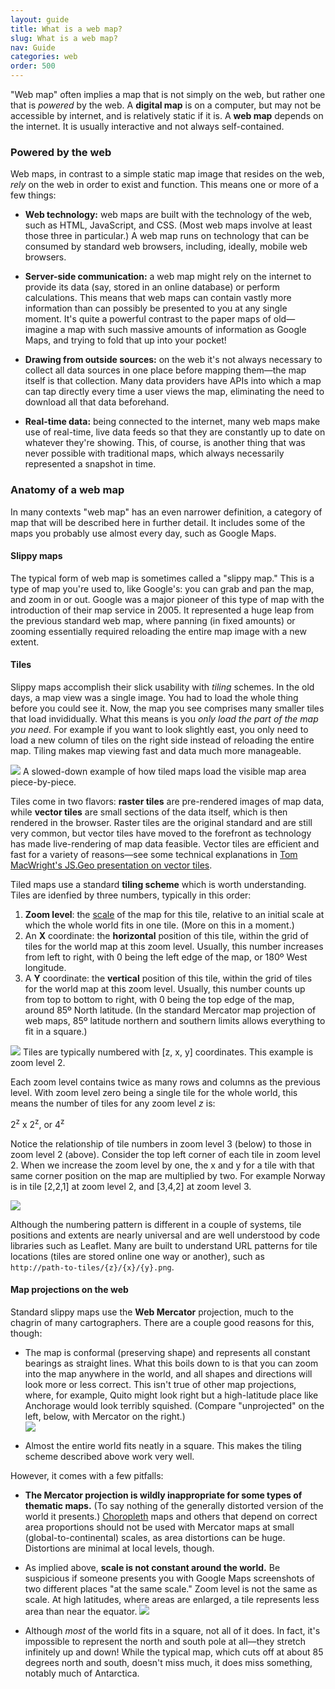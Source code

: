 ```yaml
---
layout: guide
title: What is a web map?
slug: What is a web map?
nav: Guide
categories: web
order: 500
---
```


"Web map" often implies a map that is not simply on the web, but rather one that is _powered_ by the web. A **digital map** is on a computer, but may not be accessible by internet, and is relatively static if it is. A **web map** depends on the internet. It is usually interactive and not always self-contained.

### Powered by the web

Web maps, in contrast to a simple static map image that resides on the web, _rely_ on the web in order to exist and function. This means one or more of a few things:

* **Web technology:** web maps are built with the technology of the web, such as HTML, JavaScript, and CSS. (Most web maps involve at least those three in particular.) A web map runs on technology that can be consumed by standard web browsers, including, ideally, mobile web browsers.

* **Server-side communication:** a web map might rely on the internet to provide its data (say, stored in an online database) or perform calculations. This means that web maps can contain vastly more information than can possibly be presented to you at any single moment. It's quite a powerful contrast to the paper maps of old—imagine a map with such massive amounts of information as Google Maps, and trying to fold that up into your pocket!

* **Drawing from outside sources:** on the web it's not always necessary to collect all data sources in one place before mapping them—the map itself is that collection. Many data providers have APIs into which a map can tap directly every time a user views the map, eliminating the need to download all that data beforehand.

* **Real-time data:** being connected to the internet, many web maps make use of real-time, live data feeds so that they are constantly up to date on whatever they're showing. This, of course, is another thing that was never possible with traditional maps, which always necessarily represented a snapshot in time.

### Anatomy of a web map

In many contexts "web map" has an even narrower definition, a category of map that will be described here in further detail. It includes some of the maps you probably use almost every day, such as Google Maps.

#### Slippy maps

The typical form of web map is sometimes called a "slippy map." This is a type of map you're used to, like Google's: you can grab and pan the map, and zoom in or out. Google was a major pioneer of this type of map with the introduction of their map service in 2005. It represented a huge leap from the previous standard web map, where panning (in fixed amounts) or zooming essentially required reloading the entire map image with a new extent.

#### Tiles

Slippy maps accomplish their slick usability with _tiling_ schemes. In the old days, a map view was a single image. You had to load the whole thing before you could see it. Now, the map you see comprises many smaller tiles that load invididually. What this means is you _only load the part of the map you need._ For example if you want to look slightly east, you only need to load a new column of tiles on the right side instead of reloading the entire map. Tiling makes map viewing fast and data much more manageable.

![]({{site.baseurl}}/media/guide/tile_loading.gif)
<span class="caption">A slowed-down example of how tiled maps load the visible map area piece-by-piece.</span>

Tiles come in two flavors: **raster tiles** are pre-rendered images of map data, while **vector tiles** are small sections of the data itself, which is then rendered in the browser. Raster tiles are the original standard and are still very common, but vector tiles have moved to the forefront as technology has made live-rendering of map data feasible. Vector tiles are efficient and fast for a variety of reasons—see some technical explanations in [Tom MacWright's JS.Geo presentation on vector tiles](http://tmcw.github.io/presentations/jsgeo/).

Tiled maps use a standard **tiling scheme** which is worth understanding. Tiles are idenfied by three numbers, typically in this order:

1. **Zoom level**: the [scale](../general/scale-and-generalization) of the map for this tile, relative to an initial scale at which the whole world fits in one tile. (More on this in a moment.)
2. An **X** coordinate: the **horizontal** position of this tile, within the grid of tiles for the world map at this zoom level. Usually, this number increases from left to right, with 0 being the left edge of the map, or 180º West longitude.
3. A **Y** coordinate: the **vertical** position of this tile, within the grid of tiles for the world map at this zoom level. Usually, this number counts up from top to bottom to right, with 0 being the top edge of the map, around 85º North latitude. (In the standard Mercator map projection of web maps, 85º latitude northern and southern limits allows everything to fit in a square.)

![]({{site.baseurl}}/media/guide/zoom2.jpg)
<span class="caption">Tiles are typically numbered with [z, x, y] coordinates. This example is zoom level 2.</span>

Each zoom level contains twice as many rows and columns as the previous level. With zoom level zero being a single tile for the whole world, this means the number of tiles for any zoom level _z_ is:

2<sup>z</sup> x 2<sup>z</sup>, or 4<sup>z</sup>

Notice the relationship of tile numbers in zoom level 3 (below) to those in zoom level 2 (above). Consider the top left corner of each tile in zoom level 2. When we increase the zoom level by one, the x and y for a tile with that same corner position on the map are multiplied by two. For example Norway is in tile [2,2,1] at zoom level 2, and [3,4,2] at zoom level 3.

![]({{site.baseurl}}/media/guide/zoom3.jpg)

Although the numbering pattern is different in a couple of systems, tile positions and extents are nearly universal and are well understood by code libraries such as Leaflet. Many are built to understand URL patterns for tile locations (tiles are stored online one way or another), such as  
`http://path-to-tiles/{z}/{x}/{y}.png`.

#### Map projections on the web

Standard slippy maps use the **Web Mercator** projection, much to the chagrin of many cartographers. There are a couple good reasons for this, though:

* The map is conformal (preserving shape) and represents all constant bearings as straight lines. What this boils down to is that you can zoom into the map anywhere in the world, and all shapes and directions will look more or less correct. This isn't true of other map projections, where, for example, Quito might look right but a high-latitude place like Anchorage would look terribly squished. (Compare "unprojected" on the left, below, with Mercator on the right.)  
![]({{site.baseurl}}/media/guide/squish.jpg)

* Almost the entire world fits neatly in a square. This makes the tiling scheme described above work very well.

However, it comes with a few pitfalls:

* **The Mercator projection is wildly inappropriate for some types of thematic maps.** (To say nothing of the generally distorted version of the world it presents.) [Choropleth](../univariate/choropleth) maps and others that depend on correct area proportions should not be used with Mercator maps at small (global-to-continental) scales, as area distortions can be huge. Distortions are minimal at local levels, though.

* As implied above, **scale is not constant around the world.** Be suspicious if someone presents you with Google Maps screenshots of two different places "at the same scale." Zoom level is not the same as scale. At high latitudes, where areas are enlarged, a tile represents less area than near the equator.
![]({{site.baseurl}}/media/guide/z16.jpg)

* Although _most_ of the world fits in a square, not all of it does. In fact, it's impossible to represent the north and south pole at all—they stretch infinitely up and down! While the typical map, which cuts off at about 85 degrees north and south, doesn't miss much, it does miss something, notably much of Antarctica.